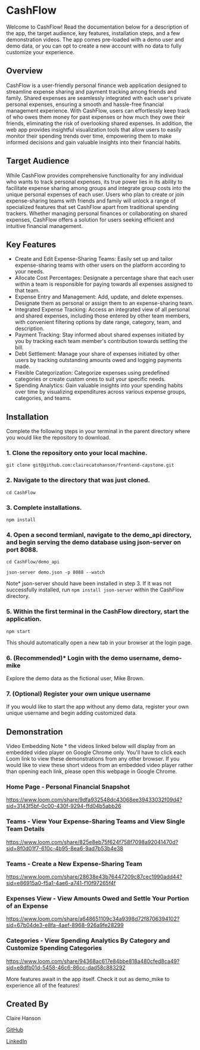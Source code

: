 # CashFlow

Welcome to CashFlow! Read the documentation below for a description of the app, the target audience, key features, installation steps, and a few demonstration videos. The app comes pre-loaded with a demo user and demo data, or you can opt to create a new account with no data to fully customize your experience.

## Overview

CashFlow is a user-friendly personal finance web application designed to streamline expense sharing and payment tracking among friends and family. Shared expenses are seamlessly integrated with each user's private personal expenses, ensuring a smooth and hassle-free financial management experience. With CashFlow, users can effortlessly keep track of who owes them money for past expenses or how much they owe their friends, eliminating the risk of overlooking shared expenses. In addition, the web app provides insightful visualization tools that allow users to easily monitor their spending trends over time, empowering them to make informed decisions and gain valuable insights into their financial habits.

## Target Audience

While CashFlow provides comprehensive functionality for any individual who wants to track personal expenses, its true power lies in its ability to facilitate expense sharing among groups and integrate group costs into the unique personal expenses of each user. Users who plan to create or join expense-sharing teams with friends and family will unlock a range of specialized features that set CashFlow apart from traditional spending trackers. Whether managing personal finances or collaborating on shared expenses, CashFlow offers a solution for users seeking efficient and intuitive financial management.

## Key Features

* Create and Edit Expense-Sharing Teams: Easily set up and tailor expense-sharing teams with other users on the platform according to your needs.
* Allocate Cost Percentages: Designate a percentage share that each user within a team is responsible for paying towards all expenses assigned to that team.
* Expense Entry and Management: Add, update, and delete expenses. Designate them as personal or assign them to an expense-sharing team.
* Integrated Expense Tracking: Access an integrated view of all personal and shared expenses, including those entered by other team members, with convenient filtering options by date range, category, team, and description.
* Payment Tracking: Stay informed about shared expenses initiated by you by tracking each team member's contribution towards settling the bill.
* Debt Settlement: Manage your share of expenses initiated by other users by tracking outstanding amounts owed and logging payments made.
* Flexible Categorization: Categorize expenses using predefined categories or create custom ones to suit your specific needs.
* Spending Analytics: Gain valuable insights into your spending habits over time by visualizing expenditures across various expense groups, categories, and teams. 

## Installation

Complete the following steps in your terminal in the parent directory where you would like the repository to download.

### 1. Clone the repository onto your local machine.
`git clone git@github.com:clairecatohanson/frontend-capstone.git`

### 2. Navigate to the directory that was just cloned.
`cd CashFlow`

### 3. Complete installations.
`npm install`

### 4. Open a second termianl, navigate to the demo_api directory, and begin serving the demo database using json-server on port 8088.
`cd CashFlow/demo_api`

`json-server demo.json -p 8088 --watch`

Note* json-server should have been installed in step 3. If it was not successfully installed, run `npm install json-server` within the CashFlow directory.

### 5. Within the first terminal in the CashFlow directory, start the application.
`npm start`

This should automatically open a new tab in your browser at the login page.

### 6. (Recommended)* Login with the demo username, demo-mike
Explore the demo data as the fictional user, Mike Brown. 

### 7. (Optional) Register your own unique username
If you would like to start the app without any demo data, register your own unique username and begin adding customized data.


## Demonstration

Video Embedding Note * the videos linked below will display from an embedded video player on Google Chrome only. You'll have to click each Loom link to view these demonstrations from any other browser. If you would like to view these short videos from an embedded video player rather than opening each link, please open this webpage in Google Chrome. 

### Home Page - Personal Financial Snapshot
https://www.loom.com/share/9dfa932548dc43068ee39433032f09d4?sid=3143f5bf-0c00-430f-9294-ffd04b5abb26

### Teams - View Your Expense-Sharing Teams and View Single Team Details
https://www.loom.com/share/825e8eb75f624f758f7098a92041470d?sid=8f0d01f7-610c-4b95-8ea6-9ad7b53b4e38

### Teams - Create a New Expense-Sharing Team
https://www.loom.com/share/28638e43b76447209c87cec1990add44?sid=e86915a0-f5a1-4ae6-a741-f10f97265f4f

### Expenses View - View Amounts Owed and Settle Your Portion of an Expense
https://www.loom.com/share/a648651109c34a9398d72f8706394102?sid=67b04de3-e8fa-4aef-8968-926a9fe28299

### Categories - View Spending Analytics By Category and Customize Spending Categories
https://www.loom.com/share/94368ac617e84bbe818a480cfed8ca49?sid=e8dfb01d-5458-46c6-86cc-dad58c883292

More features await in the app itself. Check it out as demo_mike to experience all of the features!

## Created By
Claire Hanson

[GitHub](https://github.com/clairecatohanson)

[LinkedIn](https://www.linkedin.com/in/claire-hanson/)
